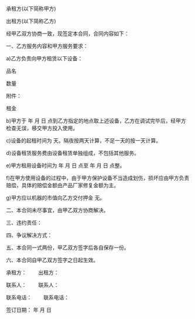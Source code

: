 
 


承租方(以下简称甲方)


出租方(以下简称乙方)


经甲乙双方协商一致，现签定本合同，合同内容如下：


一、乙方服务内容和甲方服务要求：


a)乙方负责向甲方租赁以下设备：


品名


数量


附件：


租金


b)甲方于 年 月 日 点到乙方指定的地点取上述设备，乙方在调试完毕后，经甲方检查无误，移交甲方投入使用。


c)设备的起租时间为 天。隔夜按两天计算，不足一天的按一天计算。


d)设备租赁服务费由设备租赁单独组成，不包括其他服务。


e)甲方租用设备时间为 年 月 日 点至 年 月 日 点整。


f)在甲方使用设备的过程中，由于甲方保护设备不当造成划伤，损坏应由甲方负责赔偿，具体的赔偿金额由产品厂家修复金额为主。


g)甲方应以机器的市值向乙方交付押金 无。


二、本合同未尽事宜，由甲乙双方协商解决。


三、违约责任：


四、争议解决方式：


五、本合同一式两份，甲乙双方签字后各自保存一份。


六、本合同自甲乙双方签字之日起生效。


承租方：　　    出租方：


联系人：　　    联系人：


联系电话：　　 联系电话：


签订日期：       年 月 日
 


 

 
 
 
 
 
  


  
 

  


  


  
 
 
 
 


